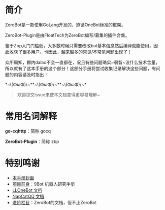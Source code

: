 # 简介

ZeroBot是一款使用GoLang开发的、遵循OneBot标准的框架。

ZeroBot-Plugin是由FloatTech为ZeroBot编写/募集的插件合集。

鉴于Zbp入门门槛低，大多数时候只需要改改bot基本信息然后编译就能使用，因此收获了很多用户。也因此，越来越多的常见/不常见问题出现了！

众所周知，群内dalao不会一直都在，况且有些问题确实~弱智~没什么技术含量，所以就有了这本手册的这个部分！这部分手册将尝试收集记录解决这些问题，有问题的内容请及时指出！

\*\~\\(ΦωΦ)/\~\*\*\~\\(ΦωΦ)/\~\*\*\~\\(ΦωΦ)/\~\*

> 欢迎提交issue来使本文档变得更容易理解~

# 常用名词解释

**go-cqhttp**：简称 gocq

**ZeroBot-Plugin**：简称 zbp

# 特别鸣谢

- [本手册封面](https://github.com/FloatTech/uwu)
- [项目前身](https://github.com/BAKAi9514/9BotGensokyo)：9Bot 机器人研究手册
- [LLOneBot 文档](https://llonebot.github.io/zh-CN/guide/getting-started)
- [NapCatQQ 文档](https://napneko.github.io/zh-CN/guide/getting-started)
- [进阶栏目](https://github.com/Jiang-Red/ZeroBot-Docs)：ZeroBot的文档，但不止ZeroBot